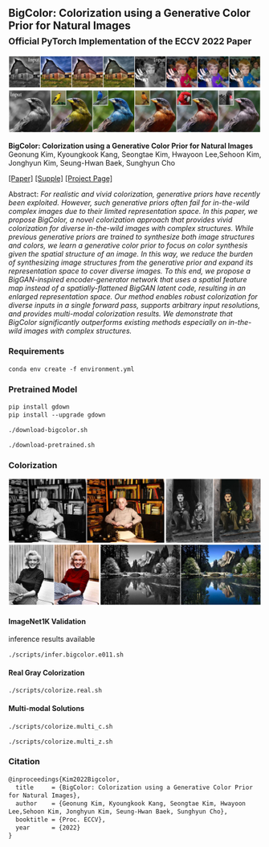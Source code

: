 ## BigColor: Colorization using a Generative Color Prior for Natural Images<br><sub>Official PyTorch Implementation of the ECCV 2022 Paper</sub>

![Teaser image 1](./srcs/teaser_1.png)

**BigColor: Colorization using a Generative Color Prior for Natural Images**<br>
Geonung Kim, Kyoungkook Kang, Seongtae Kim, Hwayoon Lee,Sehoon Kim, Jonghyun Kim, Seung-Hwan Baek, Sunghyun Cho<br>

[\[Paper\]](https://github.com/KIMGEONUNG/BigColor)
[\[Supple\]](https://github.com/KIMGEONUNG/BigColor)
[\[Project Page\]](https://github.com/KIMGEONUNG/BigColor)

Abstract: *For realistic and vivid colorization, generative priors have recently been exploited. However, such generative priors often fail for in-the-wild complex images due to their limited representation space. In this paper, we propose BigColor, a novel colorization approach that provides vivid colorization for diverse in-the-wild images with complex structures. While previous generative priors are trained to synthesize both image structures and colors, we learn a generative color prior to focus on color synthesis given the spatial structure of an image. In this way, we reduce the burden of synthesizing image structures from the generative prior and expand its representation space to cover diverse images. To this end, we propose a BigGAN-inspired encoder-generator network that uses a spatial feature map instead of a spatially-flattened BigGAN latent code, resulting in an enlarged representation space. Our method enables robust colorization for diverse inputs in a single forward pass, supports arbitrary input resolutions, and provides multi-modal colorization results. We demonstrate that BigColor significantly outperforms existing methods especially on in-the-wild images with complex structures.*


### Requirements

```
conda env create -f environment.yml
```


### Pretrained Model

```
pip install gdown
pip install --upgrade gdown
```

```
./download-bigcolor.sh
```

```
./download-pretrained.sh
```

### Colorization
![Teaser image 2](./srcs/teaser_2.png)

#### ImageNet1K Validation 

inference results available


```
./scripts/infer.bigcolor.e011.sh
```

#### Real Gray Colorization

```
./scripts/colorize.real.sh
```

#### Multi-modal Solutions

```
./scripts/colorize.multi_c.sh
```

```
./scripts/colorize.multi_z.sh
```

### Citation

```
@inproceedings{Kim2022Bigcolor,
  title     = {BigColor: Colorization using a Generative Color Prior for Natural Images},
  author    = {Geonung Kim, Kyoungkook Kang, Seongtae Kim, Hwayoon Lee,Sehoon Kim, Jonghyun Kim, Seung-Hwan Baek, Sunghyun Cho},
  booktitle = {Proc. ECCV},
  year      = {2022}
}

```
